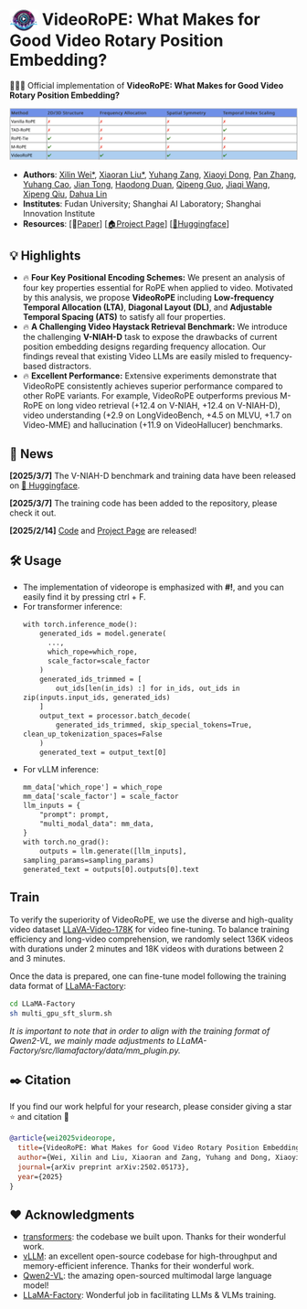 # <img src="assets/images/logo.png" style="vertical-align: -10px;" :height="50px" width="50px"> VideoRoPE: What Makes for Good Video Rotary Position Embedding?


🚀🚀🚀 Official implementation of **VideoRoPE: What Makes for Good Video Rotary Position Embedding?**

<p align="center">
  <img src="assets/images/compare_table.png">
</p>

- **Authors**: [Xilin Wei*](https://github.com/Wiselnn570), [Xiaoran Liu*](https://scholar.google.de/citations?user=Qe6F4J4AAAAJ&hl=en), [Yuhang Zang](https://yuhangzang.github.io), [Xiaoyi Dong](https://lightdxy.github.io), [Pan Zhang](https://panzhang0212.github.io/), [Yuhang Cao](https://scholar.google.com/citations?user=sJkqsqkAAAAJ&hl=en), [Jian Tong](), [Haodong Duan](https://kennymckormick.github.io/), [Qipeng Guo](https://scholar.google.com/citations?user=k3mPGKgAAAAJ&hl=en), [Jiaqi Wang](https://myownskyw7.github.io/), [Xipeng Qiu](https://xpqiu.github.io/en.html), [Dahua Lin](http://dahua.site/)
- **Institutes**: Fudan University; Shanghai AI Laboratory; Shanghai Innovation Institute
- **Resources**: [📖[Paper](https://arxiv.org/pdf/2502.05173)] [[🏠Project Page](https://wiselnn570.github.io/VideoRoPE/)] [[🤗Huggingface](https://huggingface.co/collections/Wiselnn/videorope-what-makes-for-good-video-rotary-position-embeddi-67ca90664c8e169422449c56)]
## 💡 Highlights

- 🔥 **Four Key Positional Encoding Schemes:** We present an analysis of four key properties essential for RoPE when applied to video. Motivated by this analysis, we propose **VideoRoPE** including **Low-frequency Temporal Allocation (LTA)**, **Diagonal Layout (DL)**, and **Adjustable Temporal Spacing (ATS)** to satisfy all four properties.
- 🔥 **A Challenging Video Haystack Retrieval Benchmark:** We introduce the challenging **V-NIAH-D** task to expose the drawbacks of current position embedding designs regarding frequency allocation. Our findings reveal that existing Video LLMs are easily misled to frequency-based distractors.
- 🔥 **Excellent Performance:** Extensive experiments demonstrate that VideoRoPE consistently achieves superior performance compared to other RoPE variants. For example, VideoRoPE outperforms previous M-RoPE on long video retrieval (+12.4 on V-NIAH, +12.4 on V-NIAH-D), video understanding (+2.9 on LongVideoBench, +4.5 on MLVU, +1.7 on Video-MME) and hallucination (+11.9 on VideoHallucer) benchmarks.

## 📜 News

<!-- **[2024/10/1]** ShareGPT4Video was accepted by NeurIPS 2024 D&B track!

**[2024/7/1]** The code about batch-inference of ShareCaptioner-Video is available now!

**[2024/6/11]** The web demo and local demo of ShareCaptioner-Video are available now!

**[2024/6/11]** The web demo and local demo of ShareGPT4Video-8B are available now!

**[2024/6/7]** Our paper has been featured as [HuggingFace Daily Papers](https://huggingface.co/papers?date=2024-06-07) and ranked 1st in 6.7. -->

**[2025/3/7]** The V-NIAH-D benchmark and training data have been released on [🤗 Huggingface](https://huggingface.co/datasets/Wiselnn/VideoRoPE).


**[2025/3/7]** The training code has been added to the repository, please check it out.

**[2025/2/14]** [Code]() and [Project Page](https://wiselnn570.github.io/VideoRoPE/) are released!

<!-- ## 👨‍💻 Todo

- [✓] VideoRoPE Implementation with *transformers*
- [✓] VideoRoPE Implementation with *vLLM*
- [✓] V-NIAH-D Release
- [] VideoRoPE-Based Model Checkpoints -->


## 🛠️ Usage

- The implementation of videorope is emphasized with **#!**, and you can easily find it by pressing ctrl + F.
- For transformer inference:
  ```
  with torch.inference_mode():
      generated_ids = model.generate(
        ..., 
        which_rope=which_rope,
        scale_factor=scale_factor
      )
      generated_ids_trimmed = [
          out_ids[len(in_ids) :] for in_ids, out_ids in zip(inputs.input_ids, generated_ids)
      ]
      output_text = processor.batch_decode(
          generated_ids_trimmed, skip_special_tokens=True, clean_up_tokenization_spaces=False
      )
      generated_text = output_text[0]
  ```
- For vLLM inference:
  ```
  mm_data['which_rope'] = which_rope
  mm_data['scale_factor'] = scale_factor
  llm_inputs = {
      "prompt": prompt,
      "multi_modal_data": mm_data,
  }
  with torch.no_grad():
      outputs = llm.generate([llm_inputs], sampling_params=sampling_params)
  generated_text = outputs[0].outputs[0].text
  ```
<!-- ## Quick Usage

You can directly use our ShareGPT4Video model for conversation with your own video by the following command:

```
python run.py --model-path Lin-Chen/sharegpt4video-8b --video examples/yoga.mp4 --query Describe this video in detail.
```

Or you can build your local demo to enjoy our ShareGPT4Video-8B with the following command:

```
python app.py
```

You can build your local demo for enjoying our ShareCaptioner-Video with the following command:

```
cd captioner

python app.py
```

## Install

```bash
git clone https://github.com/ShareGPT4Omni/ShareGPT4Video
conda create -n share4video python=3.10 -y
conda activate share4video

cd ShareGPT4Video
pip install --upgrade pip
pip install -e .
pip install -e ".[train]"
pip install flash-attn --no-build-isolation
```
 -->

## Train

To verify the superiority of VideoRoPE, we use the diverse and high-quality video dataset [LLaVA-Video-178K](https://huggingface.co/datasets/lmms-lab/LLaVA-Video-178K) for video fine-tuning. To balance training efficiency and long-video comprehension, we randomly select 136K videos with durations under 2 minutes and 18K videos with durations between 2 and 3 minutes.

Once the data is prepared, one can fine-tune model following the training data format of [LLaMA-Factory](https://github.com/hiyouga/LLaMA-Factory):

```sh
cd LLaMA-Factory
sh multi_gpu_sft_slurm.sh
```
*It is important to note that in order to align with the training format of Qwen2-VL, we mainly made adjustments to LLaMA-Factory/src/llamafactory/data/mm_plugin.py.*

## ✒️ Citation

If you find our work helpful for your research, please consider giving a star ⭐ and citation 📝

```bibtex
@article{wei2025videorope,
  title={VideoRoPE: What Makes for Good Video Rotary Position Embedding?},
  author={Wei, Xilin and Liu, Xiaoran and Zang, Yuhang and Dong, Xiaoyi and Zhang, Pan and Cao, Yuhang and Tong, Jian and Duan, Haodong and Guo, Qipeng and Wang, Jiaqi and others},
  journal={arXiv preprint arXiv:2502.05173},
  year={2025}
}
```

## ❤️ Acknowledgments

- [transformers](https://github.com/huggingface/transformers): the codebase we built upon. Thanks for their wonderful work.
- [vLLM](https://github.com/PKU-YuanGroup/Open-Sora-Plan): an excellent open-source codebase for high-throughput and memory-efficient inference. Thanks for their wonderful work.
- [Qwen2-VL](https://github.com/QwenLM/Qwen2.5-VL): the amazing open-sourced multimodal large language model!
- [LLaMA-Factory](https://github.com/hiyouga/LLaMA-Factory): Wonderful job in facilitating LLMs & VLMs training.